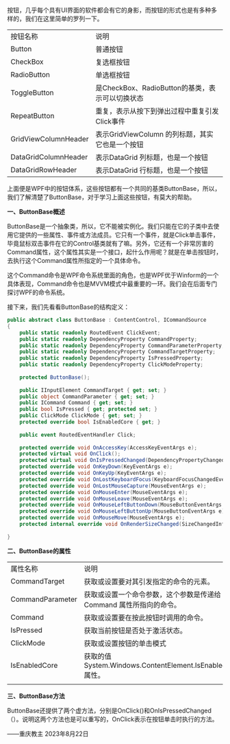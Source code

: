 按钮，几乎每个具有UI界面的软件都会有它的身影，而按钮的形式也是有多种多样的，我们在这里简单的罗列一下。

|   |   |
|---|---|
|按钮名称|说明|
|Button|普通按钮|
|CheckBox|复选框按钮|
|RadioButton|单选框按钮|
|ToggleButton|是CheckBox、RadioButton的基类，表示可以切换状态|
|RepeatButton|重复，表示从按下到弹出过程中重复引发Click事件|
|GridViewColumnHeader|表示GridViewColumn 的列标题，其实它也是一个按钮|
|DataGridColumnHeader|表示DataGrid 列标题，也是一个按钮|
|DataGridRowHeader|表示DataGrid 行标题，也是一个按钮|

上面便是WPF中的按钮体系，这些按钮都有一个共同的基类ButtonBase，所以，我们了解清楚了ButtonBase，对于学习上面这些按钮，有莫大的帮助。

**一、ButtonBase概述**

ButtonBase是一个抽象类，所以，它不能被实例化。我们只能在它的子类中去使用它提供的一些属性、事件或方法成员。它只有一个事件，就是Click单击事件，毕竟鼠标双击事件在它的Control基类就有了嘛。另外，它还有一个非常厉害的Command属性，这个属性其实是一个接口，起什么作用呢？就是在单击按钮时，去执行这个Command属性所指定的一个具体命令。

这个Command命令是WPF命令系统里面的角色，也是WPF优于Winform的一个具体表现，Command命令也是MVVM模式中最重要的一环。我们会在后面专门探讨WPF的命令系统。

接下来，我们先看看ButtonBase的结构定义：

```cs
public abstract class ButtonBase : ContentControl, ICommandSource
{
    public static readonly RoutedEvent ClickEvent;
    public static readonly DependencyProperty CommandProperty;
    public static readonly DependencyProperty CommandParameterProperty;
    public static readonly DependencyProperty CommandTargetProperty;
    public static readonly DependencyProperty IsPressedProperty;
    public static readonly DependencyProperty ClickModeProperty;
 
    protected ButtonBase();
 
    public IInputElement CommandTarget { get; set; }
    public object CommandParameter { get; set; }
    public ICommand Command { get; set; }
    public bool IsPressed { get; protected set; }
    public ClickMode ClickMode { get; set; }
    protected override bool IsEnabledCore { get; }
 
    public event RoutedEventHandler Click;
 
    protected override void OnAccessKey(AccessKeyEventArgs e);
    protected virtual void OnClick();
    protected virtual void OnIsPressedChanged(DependencyPropertyChangedEventArgs e);
    protected override void OnKeyDown(KeyEventArgs e);
    protected override void OnKeyUp(KeyEventArgs e);
    protected override void OnLostKeyboardFocus(KeyboardFocusChangedEventArgs e);
    protected override void OnLostMouseCapture(MouseEventArgs e);
    protected override void OnMouseEnter(MouseEventArgs e);
    protected override void OnMouseLeave(MouseEventArgs e);
    protected override void OnMouseLeftButtonDown(MouseButtonEventArgs e);
    protected override void OnMouseLeftButtonUp(MouseButtonEventArgs e);
    protected override void OnMouseMove(MouseEventArgs e);
    protected internal override void OnRenderSizeChanged(SizeChangedInfo sizeInfo);
 
}
```

**二、ButtonBase的属性**

|   |   |
|---|---|
|属性名称|说明|
|CommandTarget|获取或设置要对其引发指定的命令的元素。|
|CommandParameter|获取或设置一个命令参数，这个参数是传递给Command 属性所指向的命令。|
|Command|获取或设置要在按此按钮时调用的命令。|
|IsPressed|获取当前按钮是否处于激活状态。|
|ClickMode|获取或设置按钮的单击模式|
|IsEnabledCore|获取的值 System.Windows.ContentElement.IsEnabled 属性。|
|||

**三、ButtonBase方法**

ButtonBase还提供了两个虚方法，分别是OnClick()和OnIsPressedChanged（）。说明这两个方法也是可以重写的，OnClick表示在按钮单击时执行的方法。

——重庆教主 2023年8月22日


